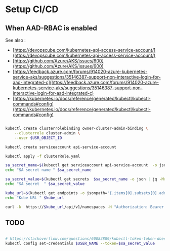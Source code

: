 # Setup CI/CD

## When AAD-RBAC is enabled
See also :
- [https://devopscube.com/kubernetes-api-access-service-account/](https://devopscube.com/kubernetes-api-access-service-account/)
- [https://github.com/Azure/AKS/issues/600](https://github.com/Azure/AKS/issues/600)
- [https://feedback.azure.com/forums/914020-azure-kubernetes-service-aks/suggestions/35146387-support-non-interactive-login-for-aad-integrated-c](https://feedback.azure.com/forums/914020-azure-kubernetes-service-aks/suggestions/35146387-support-non-interactive-login-for-aad-integrated-c)
- [https://kubernetes.io/docs/reference/generated/kubectl/kubectl-commands#config](https://kubernetes.io/docs/reference/generated/kubectl/kubectl-commands#config)

```sh

kubectl create clusterrolebinding owner-cluster-admin-binding \
    --clusterrole cluster-admin \
    --user $USR_OBJECT_ID

kubectl create serviceaccount api-service-account

kubectl apply -f clusterRole.yaml

sa_secret_name=$(kubectl get serviceaccount api-service-account  -o json | jq -Mr '.secrets[].name')
echo "SA secret name " $sa_secret_name

sa_secret_value=$(kubectl get secrets  $sa_secret_name -o json | jq -Mr '.data.token' | base64 -d)
echo "SA secret  " $sa_secret_value

kube_url=$(kubectl get endpoints -o jsonpath='{.items[0].subsets[0].addresses[0].ip}')
echo "Kube URL " $kube_url

curl -k  https://$kube_url/api/v1/namespaces -H "Authorization: Bearer $sa_secret_value"

```

## TODO

```sh

# https://stackoverflow.com/questions/60083889/kubectl-token-token-doesnt-run-with-the-permissions-of-the-token
kubectl config set-credentials $USER_NAME --token=$sa_secret_value

```